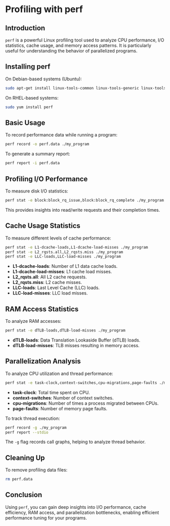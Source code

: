 # Profiling with perf

## Introduction
`perf` is a powerful Linux profiling tool used to analyze CPU performance, I/O statistics, cache usage, and memory access patterns. It is particularly useful for understanding the behavior of parallelized programs.

## Installing perf
On Debian-based systems (Ubuntu):
```sh
sudo apt-get install linux-tools-common linux-tools-generic linux-tools-`uname -r`
```
On RHEL-based systems:
```sh
sudo yum install perf
```

## Basic Usage
To record performance data while running a program:
```sh
perf record -o perf.data ./my_program
```
To generate a summary report:
```sh
perf report -i perf.data
```

## Profiling I/O Performance
To measure disk I/O statistics:
```sh
perf stat -e block:block_rq_issue,block:block_rq_complete ./my_program
```
This provides insights into read/write requests and their completion times.

## Cache Usage Statistics
To measure different levels of cache performance:
```sh
perf stat -e L1-dcache-loads,L1-dcache-load-misses ./my_program
perf stat -e L2_rqsts.all,L2_rqsts.miss ./my_program
perf stat -e LLC-loads,LLC-load-misses ./my_program
```
- **L1-dcache-loads**: Number of L1 data cache loads.
- **L1-dcache-load-misses**: L1 cache load misses.
- **L2_rqsts.all**: All L2 cache requests.
- **L2_rqsts.miss**: L2 cache misses.
- **LLC-loads**: Last Level Cache (LLC) loads.
- **LLC-load-misses**: LLC load misses.

## RAM Access Statistics
To analyze RAM accesses:
```sh
perf stat -e dTLB-loads,dTLB-load-misses ./my_program
```
- **dTLB-loads**: Data Translation Lookaside Buffer (dTLB) loads.
- **dTLB-load-misses**: TLB misses resulting in memory access.

## Parallelization Analysis
To analyze CPU utilization and thread performance:
```sh
perf stat -e task-clock,context-switches,cpu-migrations,page-faults ./my_program
```
- **task-clock**: Total time spent on CPU.
- **context-switches**: Number of context switches.
- **cpu-migrations**: Number of times a process migrated between CPUs.
- **page-faults**: Number of memory page faults.

To track thread execution:
```sh
perf record -g ./my_program
perf report --stdio
```
The `-g` flag records call graphs, helping to analyze thread behavior.

## Cleaning Up
To remove profiling data files:
```sh
rm perf.data
```

## Conclusion
Using `perf`, you can gain deep insights into I/O performance, cache efficiency, RAM access, and parallelization bottlenecks, enabling efficient performance tuning for your programs.

